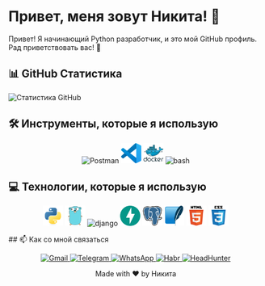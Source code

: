 <!-- Заголовок -->
# Привет, меня зовут Никита! 👋

<!-- Описание -->
Привет! Я начинающий Python разработчик, и это мой GitHub профиль. Рад приветствовать вас! 🚀

<!-- Статистика -->
## 📊 GitHub Статистика
![Статистика GitHub](https://github-readme-stats.vercel.app/api?username=KolesnikNV&show_icons=true&count_private=true&hide=contribs&theme=radical)

## 🛠️ Инструменты, которые я использую
<p align="center">
  <img src="https://www.vectorlogo.zone/logos/getpostman/getpostman-icon.svg" alt="Postman" width="40" height="40"/>
  <img src="https://raw.githubusercontent.com/devicons/devicon/master/icons/vscode/vscode-original.svg" alt="VSCode" width="40" height="40"/>
  <img src="https://raw.githubusercontent.com/devicons/devicon/master/icons/docker/docker-original-wordmark.svg" alt="Docker" width="40" height="40"/>
  <img src="https://www.vectorlogo.zone/logos/gnu_bash/gnu_bash-icon.svg" alt="bash" width="40" height="40"/>
</p>

<!-- Технологии -->
## 💻 Технологии, которые я использую
<p align="center">
  <img src="https://raw.githubusercontent.com/devicons/devicon/master/icons/python/python-original.svg" alt="Python" width="40" height="40"/>
  <img src="https://raw.githubusercontent.com/devicons/devicon/master/icons/go/go-original.svg" alt="Go" width="40" height="40"/>
  <img src="https://cdn.worldvectorlogo.com/logos/django.svg" alt="django" width="40" height="40"/>
  <img src="https://raw.githubusercontent.com/devicons/devicon/master/icons/fastapi/fastapi-original.svg" alt="FastAPI" width="40" height="40"/>
  <img src="https://raw.githubusercontent.com/devicons/devicon/master/icons/postgresql/postgresql-original.svg" alt="PostgreSQL" width="40" height="40"/>
  <img src="https://raw.githubusercontent.com/devicons/devicon/master/icons/sqlite/sqlite-original.svg" alt="SQLite" width="40" height="40"/>
  <img src="https://raw.githubusercontent.com/devicons/devicon/master/icons/html5/html5-original-wordmark.svg" alt="HTML5" width="40" height="40"/>
  <img src="https://raw.githubusercontent.com/devicons/devicon/master/icons/css3/css3-original-wordmark.svg" alt="CSS3" width="40" height="40"/>
</p>
<!-- Связь и социальные сети -->
## 📫 Как со мной связаться
<p align="center">
  <a href="mailto:ваша_электронная_почта@gmail.com"> <img src="https://img.shields.io/badge/Gmail-D14836?style=for-the-badge&logo=gmail&logoColor=white" alt="Gmail" width="80" height="20"/> </a>
  <a href="https://t.me/ваш_ник_в_telegram"> <img src="https://img.shields.io/badge/Telegram-2CA5E0?style=for-the-badge&logo=telegram&logoColor=white" alt="Telegram" width="100" height="20"/> </a>
  <a href="https://api.whatsapp.com/send?phone=ваш_номер_телефона"> <img src="https://img.shields.io/badge/WhatsApp-25D366?style=for-the-badge&logo=whatsapp&logoColor=white" alt="WhatsApp" width="100" height="20"/> </a>
  <a href="https://habr.com/ru/users/ваш_ник_на_habr/"> <img src="https://img.shields.io/badge/Habr-FF5722?style=for-the-badge&logo=habr&logoColor=white" alt="Habr" width="60" height="20"/> </a>
  <a href="https://hh.ru/resume/ваш_ник_на_hh"> <img src="https://img.shields.io/badge/HeadHunter-00B24D?style=for-the-badge&logo=hh.ru&logoColor=white" alt="HeadHunter" width="130" height="20"/> </a>
  <!-- Добавьте другие иконки для связи здесь, если есть -->
</p>

<!-- Подпись -->
<p align="center">Made with ❤️ by Никита</p>

